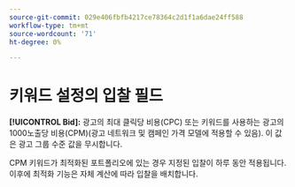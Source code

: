 ```yaml
---
source-git-commit: 029e406fbfb4217ce78364c2d1f1a6dae24ff588
workflow-type: tm+mt
source-wordcount: '71'
ht-degree: 0%

---
```

# 키워드 설정의 입찰 필드

**[!UICONTROL Bid]:** 광고의 최대 클릭당 비용(CPC) 또는 키워드를 사용하는 광고의 1000노출당 비용(CPM)(광고 네트워크 및 캠페인 가격 모델에 적용할 수 있음). 이 값은 광고 그룹 수준 값을 무시합니다.

CPM 키워드가 최적화된 포트폴리오에 있는 경우 지정된 입찰이 하루 동안 적용됩니다. 이후에 최적화 기능은 자체 계산에 따라 입찰을 배치합니다.
